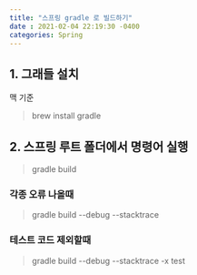 ```yaml
---
title: "스프링 gradle 로 빌드하기"
date : 2021-02-04 22:19:30 -0400
categories: Spring
---
```



## 1. 그래들 설치

맥 기준 

> brew install gradle

## 2. 스프링 루트 폴더에서 명령어 실행

> gradle build

### 각종 오류 나올때

> gradle build --debug --stacktrace

### 테스트 코드 제외할때

> gradle build --debug --stacktrace -x test
